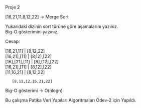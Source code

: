 Proje 2  

[16,21,11,8,12,22] -> Merge Sort  

Yukarıdaki dizinin sort türüne göre aşamalarını yazınız.  
Big-O gösterimini yazınız.    

Cevap:    

[16,21,11]     |  [8,12,22]  
[16,21],[11]   |  [8,12],[22]  
[16],[21],[11] |  [8],[12],[22]     
[16,21],[11]   |  [8,12],[22]  
[11,16,21]     |  [8,12,22]  

       [8,11,12,16,21,22]  

Big-O gösterimi -> O(nlogn)  

Bu çalışma Patika Veri Yapıları Algoritmaları Ödev-2 için Yapıldı.

